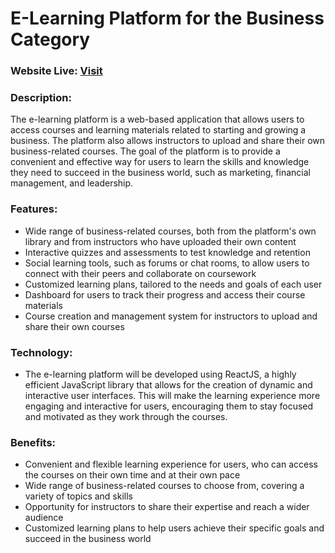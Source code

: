 # <h1>E-Learning Platform for the Business Category</h1>

<h3>Website Live:  <a href="build/index.html">Visit</a></h3>

<h3>Description:</h3>

The e-learning platform is a web-based application that allows users to access courses and learning materials related to starting and growing a business. The platform also allows instructors to upload and share their own business-related courses. The goal of the platform is to provide a convenient and effective way for users to learn the skills and knowledge they need to succeed in the business world, such as marketing, financial management, and leadership.

<h3>Features:</h3>

- Wide range of business-related courses, both from the platform's own library and from instructors who have uploaded their own content
- Interactive quizzes and assessments to test knowledge and retention
- Social learning tools, such as forums or chat rooms, to allow users to connect with their peers and collaborate on coursework
- Customized learning plans, tailored to the needs and goals of each user
- Dashboard for users to track their progress and access their course materials
- Course creation and management system for instructors to upload and share their own courses

<h3>Technology:</h3>

- The e-learning platform will be developed using ReactJS, a highly efficient JavaScript library that allows for the creation of dynamic and interactive user interfaces. This will make the learning experience more engaging and interactive for users, encouraging them to stay focused and motivated as they work through the courses.

<h3>Benefits:</h3>

- Convenient and flexible learning experience for users, who can access the courses on their own time and at their own pace
- Wide range of business-related courses to choose from, covering a variety of topics and skills
- Opportunity for instructors to share their expertise and reach a wider audience
- Customized learning plans to help users achieve their specific goals and succeed in the business world
